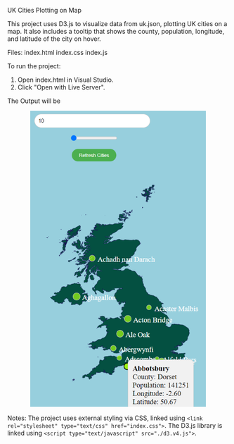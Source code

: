 UK Cities Plotting on Map

This project uses D3.js to visualize data from uk.json, plotting UK cities on a map. 
It also includes a tooltip that shows the county, population, longitude, and latitude of the city on hover.

Files:
index.html
index.css
index.js

To run the project:

1. Open index.html in Visual Studio.
2. Click "Open with Live Server".
   

The Output will be 

<p align="center">
  <img src="https://github.com/YashashTV01/D3assignment/raw/main/ukmap.png" alt="Uk Map" width="400"/>
</p>




Notes:
The project uses external styling via CSS, linked using `<link rel="stylesheet" type="text/css" href="index.css">`.
The D3.js library is linked using `<script type="text/javascript" src="./d3.v4.js">`.


